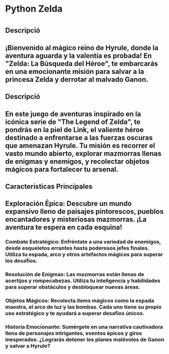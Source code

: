 <h1>Python Zelda<h1>

<h2>Descripció<h2>

¡Bienvenido al mágico reino de Hyrule, donde la aventura aguarda y la valentía es probada! En "Zelda: La Búsqueda del Héroe", te embarcarás en una emocionante misión para salvar a la princesa Zelda y derrotar al malvado Ganon.

<h2>Descripció<h2>

En este juego de aventuras inspirado en la icónica serie de "The Legend of Zelda", te pondrás en la piel de Link, el valiente héroe destinado a enfrentarse a las fuerzas oscuras que amenazan Hyrule. Tu misión es recorrer el vasto mundo abierto, explorar mazmorras llenas de enigmas y enemigos, y recolectar objetos mágicos para fortalecer tu arsenal.

<h2>Características Principales<h2>
Exploración Épica: Descubre un mundo expansivo lleno de paisajes pintorescos, pueblos encantadores y misteriosas mazmorras. ¡La aventura te espera en cada esquina!

### Combate Estratégico: Enfréntate a una variedad de enemigos, desde esqueletos errantes hasta poderosos jefes finales. Utiliza tu espada, arco y otros artefactos mágicos para superar los desafíos.

### Resolución de Enigmas: Las mazmorras están llenas de acertijos y rompecabezas. Utiliza tu inteligencia y habilidades para superar obstáculos y desbloquear nuevas áreas.

### Objetos Mágicos: Recolecta ítems mágicos como la espada maestra, el arco de luz y las bombas. Cada uno tiene su propio uso estratégico y te ayudará a superar desafíos únicos.

### Historia Emocionante: Sumérgete en una narrativa cautivadora llena de personajes intrigantes, eventos épicos y giros inesperados. ¿Lograrás detener los planes malévolos de Ganon y salvar a Hyrule?

